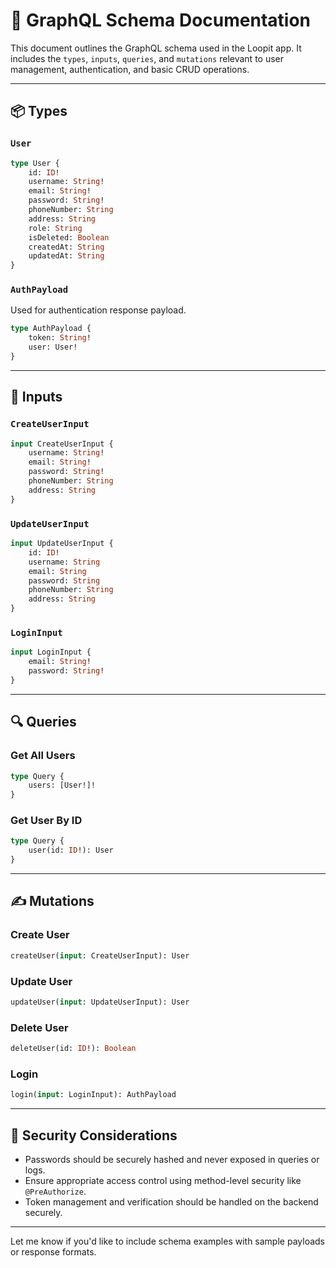# 📘 GraphQL Schema Documentation

This document outlines the GraphQL schema used in the Loopit app. It includes the `types`, `inputs`, `queries`, and
`mutations` relevant to user management, authentication, and basic CRUD operations.

---

## 📦 Types

### `User`

```graphql
type User {
    id: ID!
    username: String!
    email: String!
    password: String!
    phoneNumber: String
    address: String
    role: String
    isDeleted: Boolean
    createdAt: String
    updatedAt: String
}
```

### `AuthPayload`

Used for authentication response payload.

```graphql
type AuthPayload {
    token: String!
    user: User!
}
```

---

## 🧾 Inputs

### `CreateUserInput`

```graphql
input CreateUserInput {
    username: String!
    email: String!
    password: String!
    phoneNumber: String
    address: String
}
```

### `UpdateUserInput`

```graphql
input UpdateUserInput {
    id: ID!
    username: String
    email: String
    password: String
    phoneNumber: String
    address: String
}
```

### `LoginInput`

```graphql
input LoginInput {
    email: String!
    password: String!
}
```

---

## 🔍 Queries

### Get All Users

```graphql
type Query {
    users: [User!]!
}
```

### Get User By ID

```graphql
type Query {
    user(id: ID!): User
}
```

---

## ✍️ Mutations

### Create User

```graphql
createUser(input: CreateUserInput): User
```

### Update User

```graphql
updateUser(input: UpdateUserInput): User
```

### Delete User

```graphql
deleteUser(id: ID!): Boolean
```

### Login

```graphql
login(input: LoginInput): AuthPayload
```

---

## 🔐 Security Considerations

- Passwords should be securely hashed and never exposed in queries or logs.
- Ensure appropriate access control using method-level security like `@PreAuthorize`.
- Token management and verification should be handled on the backend securely.

---

Let me know if you'd like to include schema examples with sample payloads or response formats.